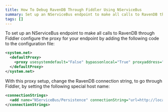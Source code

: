 ```yaml
---
title: How To Debug RavenDB Through Fiddler Using NServiceBus
summary: Set up an NServiceBus endpoint to make all calls to RavenDB through Fiddler by configuring the proxy for your endpoint.
tags: []
---
```


To set up an NServiceBus endpoint to make all calls to RavenDB through Fiddler configure the proxy for your endpoint by adding the following code to the configuration file:


```XML
<system.net>
  <defaultProxy>
    <proxy usesystemdefault="False" bypassonlocal="True" proxyaddress="http://127.0.0.1:8888"/>
  </defaultProxy>
</system.net>
```

With this proxy setup, change the RavenDB connection string, to go through Fiddler, by setting the following special host name:


```XML
<connectionStrings>
  <add name="NServiceBus/Persistence" connectionString="url=http://localhost.fiddler:8080"/>
</connectionStrings>
```





